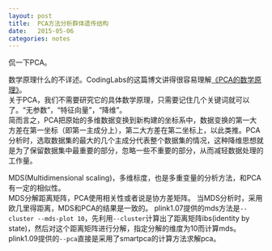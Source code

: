 ```yaml
---
layout: post
title:  PCA方法分析群体遗传结构
date:   2015-05-06
categories: notes
---
```


侃一下PCA。</br>

数学原理什么的不详述。CodingLabs的这篇博文讲得很容易理解[《PCA的数学原理》][pca_codinglabs]。 </br>
关于PCA，我们不需要研究它的具体数学原理，只需要记住几个关键词就可以了。“无参数”，“特征向量”，“降维”。</br>
简而言之，PCA把原始的多维数据变换到新构建的坐标系中，数据变换的第一大方差在第一坐标（即第一主成分上），第二大方差在第二坐标上，以此类推。PCA分析时，选取数据集的最大的几个主成分代表整个数据集的情况，这种降维思想就是为了保留数据集中最重要的部分，忽略一些不重要的部分，从而减轻数据处理的工作量。</br>

MDS(Multidimensional scaling)，多维标度，也是多重变量的分析方法，和PCA有一定的相似性。</br>
MDS分解距离矩阵，PCA使用相关性或者说是协方差矩阵。
当MDS分析时，采用欧几里得距离，MDS和PCA的结果是一致的。
plink1.07提供的mds方法是`--cluster --mds-plot 10`，先利用`--cluster`计算出了距离矩阵ibs(identity by state)，然后对这个距离矩阵进行分解，指定分解的维度为10而计算mds。plink1.09提供的`--pca`直接是采用了smartpca的计算方法求解pca。


[pca_codinglabs]:http://blog.codinglabs.org/articles/pca-tutorial.html



